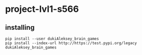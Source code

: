 # project-lvl1-s566

## installing 

```
pip install --user dukiAleksey_brain_games
pip install --index-url http://https://test.pypi.org/legacy dukiAleksey_brain_games
```
